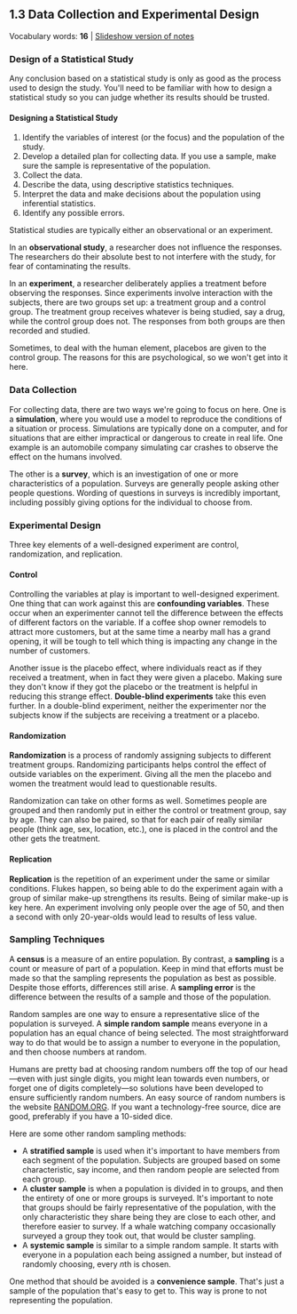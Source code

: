## 1.3 Data Collection and Experimental Design

Vocabulary words: **16** | [Slideshow version of notes](https://1drv.ms/p/s!ApcrauBhfAnEj-Z47iUmVsXu9ju6OQ?e=zb5QBV)

### Design of a Statistical Study

Any conclusion based on a statistical study is only as good as the process used to design the study. You'll need to be familiar with how to design a statistical study so you can judge whether its results should be trusted.

#### Designing a Statistical Study

1. Identify the variables of interest (or the focus) and the population of the study.
2. Develop a detailed plan for collecting data. If you use a sample, make sure the sample is representative of the population.
3. Collect the data.
4. Describe the data, using descriptive statistics techniques.
5. Interpret the data and make decisions about the population using inferential statistics.
6. Identify any possible errors.

Statistical studies are typically either an observational or an experiment.

In an **observational study**, a researcher does not influence the responses. The researchers do their absolute best to not interfere with the study, for fear of contaminating the results.

In an **experiment**, a researcher deliberately applies a treatment before observing the responses. Since experiments involve interaction with the subjects, there are two groups set up: a treatment group and a control group. The treatment group receives whatever is being studied, say a drug, while the control group does not. The responses from both groups are then recorded and studied.

Sometimes, to deal with the human element, placebos are given to the control group. The reasons for this are psychological, so we won't get into it here.

### Data Collection

For collecting data, there are two ways we're going to focus on here. One is a **simulation**, where you would use a model to reproduce the conditions of a situation or process. Simulations are typically done on a computer, and for situations that are either impractical or dangerous to create in real life. One example is an automobile company simulating car crashes to observe the effect on the humans involved.

The other is a **survey**, which is an investigation of one or more characteristics of a population. Surveys are generally people asking other people questions. Wording of questions in surveys is incredibly important, including possibly giving options for the individual to choose from.

### Experimental Design

Three key elements of a well-designed experiment are control, randomization, and replication.

#### Control

Controlling the variables at play is important to well-designed experiment. One thing that can work against this are **confounding variables**. These occur when an experimenter cannot tell the difference between the effects of different factors on the variable. If a coffee shop owner remodels to attract more customers, but at the same time a nearby mall has a grand opening, it will be tough to tell which thing is impacting any change in the number of customers.

Another issue is the placebo effect, where individuals react as if they received a treatment, when in fact they were given a placebo. Making sure they don't know if they got the placebo or the treatment is helpful in reducing this strange effect. **Double-blind experiments** take this even further. In a double-blind experiment, neither the experimenter nor the subjects know if the subjects are receiving a treatment or a placebo.

#### Randomization

**Randomization** is a process of randomly assigning subjects to different treatment groups. Randomizing participants helps control the effect of outside variables on the experiment. Giving all the men the placebo and women the treatment would lead to questionable results.

Randomization can take on other forms as well. Sometimes people are grouped and then randomly put in either the control or treatment group, say by age. They can also be paired, so that for each pair of really similar people (think age, sex, location, etc.), one is placed in the control and the other gets the treatment.

#### Replication

**Replication** is the repetition of an experiment under the same or similar conditions. Flukes happen, so being able to do the experiment again with a group of similar make-up strengthens its results. Being of similar make-up is key here. An experiment involving only people over the age of 50, and then a second with only 20-year-olds would lead to results of less value.

### Sampling Techniques

A **census** is a measure of an entire population. By contrast, a **sampling** is a count or measure of part of a population. Keep in mind that efforts must be made so that the sampling represents the population as best as possible. Despite those efforts, differences still arise. A **sampling error** is the difference between the results of a sample and those of the population.

Random samples are one way to ensure a representative slice of the population is surveyed. A **simple random sample** means everyone in a population has an equal chance of being selected. The most straightforward way to do that would be to assign a number to everyone in the population, and then choose numbers at random. 

Humans are pretty bad at choosing random numbers off the top of our head—even with just single digits, you might lean towards even numbers, or forget one of digits completely—so solutions have been developed to ensure sufficiently random numbers. An easy source of random numbers is the website [RANDOM.ORG](https://www.random.org/). If you want a technology-free source, dice are good, preferably if you have a 10-sided dice.

Here are some other random sampling methods:

- A **stratified sample** is used when it's important to have members
from each segment of the population. Subjects are grouped based on some characteristic, say income, and then random people are selected from each group.
- A **cluster sample** is when a population is divided in to groups, and then the entirety of one or more groups is surveyed. It's important to note that groups should be fairly representative of the population, with the only characteristic they share being they are close to each other, and therefore easier to survey. If a whale watching company occasionally surveyed a group they took out, that would be cluster sampling.
- A **systemic sample** is similar to a simple random sample. It starts with everyone in a population each being assigned a number, but instead of randomly choosing, every $n$th is chosen.

One method that should be avoided is a **convenience sample**. That's just a sample of the population that's easy to get to. This way is prone to not representing the population.